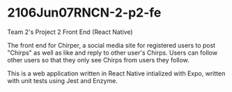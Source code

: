# 2106Jun07RNCN-2-p2-fe
Team 2's Project 2 Front End (React Native)

The front end for Chirper, a social media site for registered users to post "Chirps" as well as like and reply to other user's Chirps. Users can follow other users so that they only see Chirps from users they follow.

This is a web application written in React Native intialized with Expo, written with unit tests using Jest and Enzyme.
